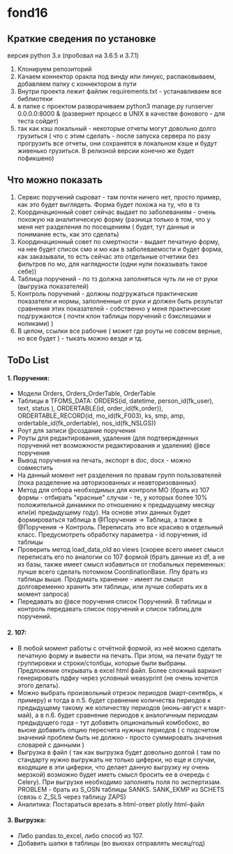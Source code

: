 # fond16
## Краткие сведения по установке

версия python 3.x (пробовал на 3.6.5 и 3.7.1)

1. Клонируем репозиторий
2. Качаем коннектор оракла под винду или линукс, распаковываем, добавляем папку с коннектором в пути
3. Внутри проекта лежит файлик requirements.txt - устанавливаем все библиотеки
4. в папке с проектом разворачиваем python3 manage.py runserver 0.0.0.0:8000 & (развернет процесс в UNIX в качестве фонового - для теста сойдет)
5. так как кэш локальный - некоторые отчеты могут довольно долго грузиться ( что с этим сделать - после запуска сервера по разу прогрузить все отчеты, они сохранятся в локальном кэше и будут живенько грузиться. В релизной версии конечно же будет пофикшено) 


## Что можно показать
1. Сервис поручений сыроват - там почти ничего нет, просто пример, как это будет выглядеть. Форма будет похожа на ту, что в тз
2. Координационный совет сейчас выдает по заболеваниям - очень похожую на аналитическую форму (разница только в том, что у меня нет разделения по посещениям ( будет, тут данные и понимание есть, как это сделать) 
3. Координационный совет по смертности - выдает печатную форму, на нее будет список смо и мо как в заболеваемости и будет форма, как заказывали, то есть сейчас это отдельные отчетики без фильтров по мо, для наглядности (одни нули показывать такое себе)) 
4. Таблица поручений - по тз должна заполняться чуть ли не от руки (выгрузка показателей) 
5. Контроль поручений - должны подгружаться практические показатели и нормы, заполненные от руки и должен быть результат сравнения этих показателей - собственно у меня практические подгружаются ( почти клон таблицы поручений с бэкслешами и ноликами) )
6. В целом, ссылки все рабочие ( может где роуты не совсем верные, но все будет ) - тыкать можно везде и тд.

## ToDo List
#### 1. Поручения:
- Модели Orders, Orders_OrderTable, OrderTable
- Таблицы в TFOMS_DATA: ORDERS(id, datetime, person_id(fk_user), text, status ), ORDERTABLE(id, order_id(fk_order)), ORDERTABLE_RECORD(id, mo_id(fk_F003), ks, smp, amp,  ordertable_id(fk_ordertable),  nos_id(fk_NSLGS))
- Роут для записи  @создание поручения
- Роуты для редактирования, удаления (для подтвержденных поручений нет возможности редактирования и удаления) @все поручения
- Вывод поручения на печать, экспорт в doc, docx - можно совместить
- На данный момент нет разделения по правам групп пользователей (пока разделение на авторизованных и неавторизованных)
- Метод для отбора необходимых для контроля МО (брать из 107 формы - отбирать "красные" случаи - те, у которых более 10% положительной динамики по отношению к предыдущему месяцу или(и) предыдущему году). На основе этих данных будет формироваться таблица в @Поручения -> Таблица, а также в @Поручения -> Контроль. Переписать это все красиво в отдельный класс. Предусмотреть обработку параметра - id поручения, id таблицы
- Проверить метод load_data_old во views (скорее всего имеет смысл переписать его по аналогии со 107 формой (брать данные из df, а не из базы, также имеет смысл избавиться от глобальных переменных: лучше всего сделать потомком CoordinationBase. Лпу брать из таблицы выше. Продумать хранение - имеет ли смысл долговременно хранить эти таблицы, или лучше собирать их в момент запроса) 
- Передавать во @все поручения список Поручений. В таблицы и контроль передавать список поручений и список таблиц для поручений.
#### 2. 107:
- В любой момент работы с отчётной формой, из неё можно сделать печатную форму и вывести на печать. При этом, на печати будут те группировки и строки/столбцы, которые были выбраны. Предложение открывать в excel html файл. Более сложный вариант генерировать пдфку через условный weasyprint (не очень хочется этого делать).
- Можно выбрать произвольный отрезок периодов (март-сентябрь, к примеру) и тогда в п.5. будет сравнение количества периодов к предыдущему такому же количеству периодов (июнь-август к март-май), а в п.6. будет сравнение периодов к аналогичным периодам предыдущего года - тут добавить опциональный комбобокс, во вьюхе добавить опцию пересчета нужных периодов ( с подсчетом значений проблем быть не должно - просто суммировать значения словарей с данными )
- Выгрузка в файл ( так как выгрузка будет довольно долгой ( там по стандарту нужно выгружать не только циферки, но еще и случаи, входящие в эти циферки, что делает данную выгрузку ну очень мерзкой) возможно будет иметь смысл бросить ее в очередь с Celery).
При выгрузке необходимо заполнять поля по экспертизам. PROBLEM - брать из S_OSN таблицы SANKS. SANK_EKMP из SCHETS (связь с Z_SLS через таблицу ZAPS)
- Аналитика: Постараться врезать в html-ответ plotly html-файл

#### 3. Выгрузка:
- Либо pandas.to_excel, либо способ из 107. 
- Добавить шапки в таблицы (во вьюхах отправлять месяц/год)
